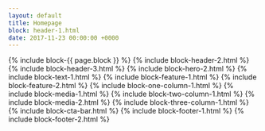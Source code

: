 ```yaml
---
layout: default
title: Homepage
block: header-1.html
date: 2017-11-23 00:00:00 +0000
---
```


{% include block-{{ page.block }} %}
{% include block-header-2.html %}
{% include block-header-3.html %}
{% include block-hero-2.html %}
{% include block-text-1.html %}
{% include block-feature-1.html %}
{% include block-feature-2.html %}
{% include block-one-column-1.html %}
{% include block-media-1.html %}
{% include block-two-column-1.html %}
{% include block-media-2.html %}
{% include block-three-column-1.html %}
{% include block-cta-bar.html %}
{% include block-footer-1.html %}
{% include block-footer-2.html %}
